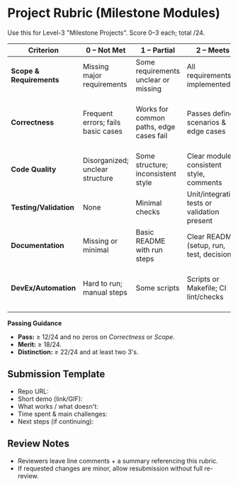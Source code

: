 # Project Rubric (Milestone Modules)

Use this for Level-3 "Milestone Projects". Score 0–3 each; total /24.

| Criterion                | 0 – Not Met                                   | 1 – Partial                                  | 2 – Meets                                       | 3 – Exceeds                                                |
|---                       |---                                            |---                                           |---                                              |---                                                         |
| **Scope & Requirements** | Missing major requirements                     | Some requirements unclear or missing         | All requirements implemented                    | Adds well-documented, sensible extras                      |
| **Correctness**          | Frequent errors; fails basic cases            | Works for common paths, edge cases fail      | Passes defined scenarios & edge cases           | Includes additional tests/specs; robust to unexpected input |
| **Code Quality**         | Disorganized; unclear structure               | Some structure; inconsistent style           | Clear modules, consistent style, comments       | Exceptional readability; thoughtful abstractions           |
| **Testing/Validation**   | None                                          | Minimal checks                               | Unit/integration tests or validation present    | High coverage; CI runs tests automatically                 |
| **Documentation**        | Missing or minimal                            | Basic README with run steps                  | Clear README (setup, run, test, decisions)      | Architecture diagram, tradeoffs, future work               |
| **DevEx/Automation**     | Hard to run; manual steps                     | Some scripts                                 | Scripts or Makefile; CI lint/checks             | Full CI, pre-commit hooks, reproducible env                |

**Passing Guidance**
- **Pass:** ≥ 12/24 and no zeros on *Correctness* or *Scope*.
- **Merit:** ≥ 18/24.
- **Distinction:** ≥ 22/24 and at least two 3's.

## Submission Template
- Repo URL:
- Short demo (link/GIF):
- What works / what doesn't:
- Time spent & main challenges:
- Next steps (if continuing):

## Review Notes
- Reviewers leave line comments + a summary referencing this rubric.
- If requested changes are minor, allow resubmission without full re-review.